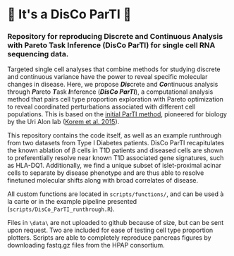 # :mirror_ball: It's a DisCo ParTI :tada: 

### Repository for reproducing Discrete and Continuous Analysis with Pareto Task Inference (DisCo ParTI) for single cell RNA sequencing data.

Targeted single cell analyses that combine methods for studying discrete and continuous variance have the power to reveal specific molecular changes in disease. Here, we propose ***Dis***crete and ***Co***ntinuous analysis through ***P***areto ***T***ask ***I***nference (***DisCo ParTI***), a computational analysis method that pairs cell type proportion exploration with Pareto optimization to reveal coordinated perturbations associated with different cell populations. This is based on the [initial ParTI method](https://www.weizmann.ac.il/mcb/alon/download/pareto-task-inference-parti-method), pioneered for biology by the Uri Alon lab ([Korem et al. 2015](http://www.weizmann.ac.il/mcb/UriAlon/sites/mcb.UriAlon/files/korem_2015_-_geometry_of_the_gene_expression_space.pdf)).

This repository contains the code itself, as well as an example runthrough from two datasets from Type I Diabetes patients. DisCo ParTI recapitulates the known ablation of β cells in T1D patients and diseased cells are shown to preferentially resolve near known T1D associated gene signatures, such as HLA-DQ1. Additionally, we find a unique subset of islet-proximal acinar cells to separate by disease phenotype and are thus able to resolve finetuned molecular shifts along with broad correlates of disease.

All custom functions are located in `scripts/functions/`, and can be used à la carte or in the example pipeline presented (`scripts/DisCo_ParTI_runthrough.R`).

Files in `\data\` are not uploaded to github because of size, but can be sent upon request. Two are included for ease of testing cell type proportion plotters. Scripts are able to completely reproduce pancreas figures by downloading fastq.gz files from the HPAP consortium.